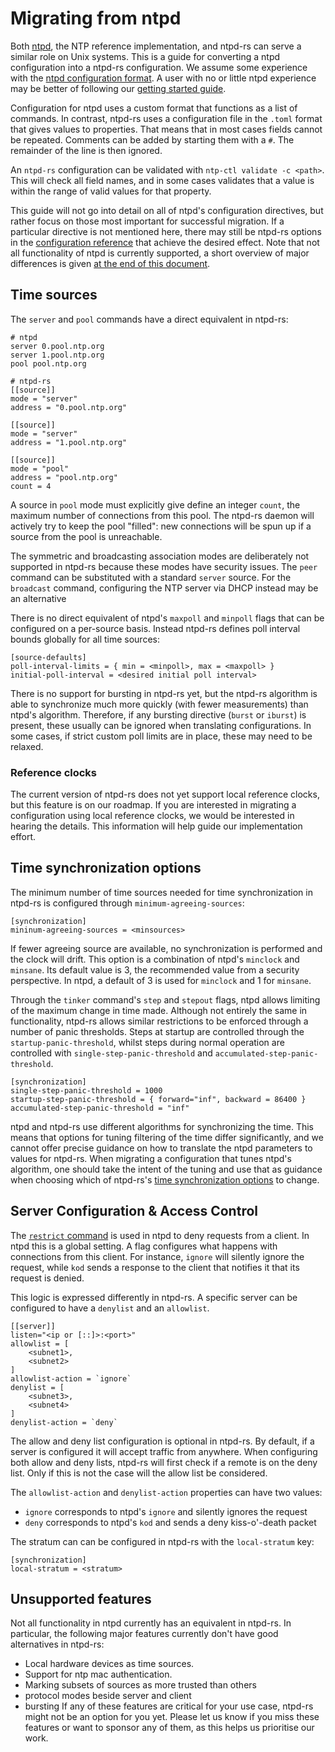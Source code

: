 # Migrating from ntpd

Both [ntpd](https://www.ntp.org/), the NTP reference implementation, and ntpd-rs can serve a similar role on Unix systems. This is a guide for converting a ntpd configuration into a ntpd-rs configuration. We assume some experience with the [ntpd configuration format](https://www.ntp.org/documentation/4.2.8-series/comdex/). A user with no or little ntpd experience may be better of following our [getting started guide](getting-started.md).

Configuration for ntpd uses a custom format that functions as a list of commands. In contrast, ntpd-rs uses a configuration file in the `.toml` format that gives values to properties. That means that in most cases fields cannot be repeated. Comments can be added by starting them with a `#`. The remainder of the line is then ignored.

An `ntpd-rs` configuration can be validated with `ntp-ctl validate -c <path>`. This will check all field names, and in some cases validates that a value is within the range of valid values for that property.

This guide will not go into detail on all of ntpd's configuration directives, but rather focus on those most important for successful migration. If a particular directive is not mentioned here, there may still be ntpd-rs options in the [configuration reference](../ntp.toml.5.md) that achieve the desired effect. Note that not all functionality of ntpd is currently supported, a short overview of major differences is given [at the end of this document](#unsupported-features).

## Time sources

The `server` and `pool` commands have a direct equivalent in ntpd-rs:

```
# ntpd
server 0.pool.ntp.org
server 1.pool.ntp.org
pool pool.ntp.org

# ntpd-rs
[[source]]
mode = "server"
address = "0.pool.ntp.org"

[[source]]
mode = "server"
address = "1.pool.ntp.org"

[[source]]
mode = "pool"
address = "pool.ntp.org"
count = 4
```

A source in `pool` mode must explicitly give define an integer `count`, the maximum number of connections from this pool. The ntpd-rs daemon will actively try to keep the pool "filled": new connections will be spun up if a source from the pool is unreachable.

The symmetric and broadcasting association modes are deliberately not supported in ntpd-rs because these modes have security issues. The `peer` command can be substituted with a standard `server` source. For the `broadcast` command, configuring the NTP server via DHCP instead may be an alternative

There is no direct equivalent of ntpd's `maxpoll` and `minpoll` flags that can be configured on a per-source basis. Instead ntpd-rs defines poll interval bounds globally for all time sources:
```
[source-defaults]
poll-interval-limits = { min = <minpoll>, max = <maxpoll> }
initial-poll-interval = <desired initial poll interval>
```

There is no support for bursting in ntpd-rs yet, but the ntpd-rs algorithm is able to synchronize much more quickly (with fewer measurements) than ntpd's algorithm. Therefore, if any bursting directive (`burst` or `iburst`) is present, these usually can be ignored when translating configurations. In some cases, if strict custom poll limits are in place, these may need to be relaxed.  

### Reference clocks 

The current version of ntpd-rs does not yet support local reference clocks, but this feature is on our roadmap. If you are interested in migrating a configuration using local reference clocks, we would be interested in hearing the details. This information will help guide our implementation effort.

## Time synchronization options

The minimum number of time sources needed for time synchronization in ntpd-rs is configured through `minimum-agreeing-sources`:
```
[synchronization]
mininum-agreeing-sources = <minsources>
```
If fewer agreeing source are available, no synchronization is performed and the clock will drift. This option is a combination of ntpd's `minclock` and `minsane`. Its default value is 3, the recommended value from a security perspective. In ntpd, a default of 3 is used for `minclock` and 1 for `minsane`.

Through the `tinker` command's `step` and `stepout` flags, ntpd allows limiting of the maximum change in time made. Although not entirely the same in functionality, ntpd-rs allows similar restrictions to be enforced through a number of panic thresholds. Steps at startup are controlled through the `startup-panic-threshold`, whilst steps during normal operation are controlled with `single-step-panic-threshold` and `accumulated-step-panic-threshold`.
```
[synchronization]
single-step-panic-threshold = 1000
startup-step-panic-threshold = { forward="inf", backward = 86400 }
accumulated-step-panic-threshold = "inf"
```

ntpd and ntpd-rs use different algorithms for synchronizing the time. This means that options for tuning filtering of the time differ significantly, and we cannot offer precise guidance on how to translate the ntpd parameters to values for ntpd-rs. When migrating a configuration that tunes ntpd's algorithm, one should take the intent of the tuning and use that as guidance when choosing which of ntpd-rs's [time synchronization options](../man/ntp.toml.5.md#synchronization) to change.

## Server Configuration & Access Control

The [`restrict` command](https://www.ntp.org/documentation/4.2.8-series/accopt/) is used in ntpd to deny requests from a client. In ntpd this is a global setting. A flag configures what happens with connections from this client. For instance, `ignore` will silently ignore the request, while `kod` sends a response to the client that notifies it that its request is denied.

This logic is expressed differently in ntpd-rs. A specific server can be configured to have a `denylist` and an `allowlist`.

```
[[server]]
listen="<ip or [::]>:<port>"
allowlist = [
    <subnet1>,
    <subnet2>
]
allowlist-action = `ignore`
denylist = [
    <subnet3>,
    <subnet4>
]
denylist-action = `deny`
```
The allow and deny list configuration is optional in ntpd-rs. By default, if a server is configured it will accept traffic from anywhere. When configuring both allow and deny lists, ntpd-rs will first check if a remote is on the deny list. Only if this is not the case will the allow list be considered.

The `allowlist-action` and `denylist-action` properties can have two values:

- `ignore` corresponds to ntpd's `ignore` and silently ignores the request
- `deny` corresponds to ntpd's `kod` and sends a deny kiss-o'-death packet

The stratum can can be configured in ntpd-rs with the `local-stratum` key:
```
[synchronization]
local-stratum = <stratum>
```

## Unsupported features

Not all functionality in ntpd currently has an equivalent in ntpd-rs. In particular, the following major features currently don't have good alternatives in ntpd-rs:

- Local hardware devices as time sources.
- Support for ntp mac authentication.
- Marking subsets of sources as more trusted than others
- protocol modes beside server and client
- bursting
If any of these features are critical for your use case, ntpd-rs might not be an option for you yet. Please let us know if you miss these features or want to sponsor any of them, as this helps us prioritise our work.

